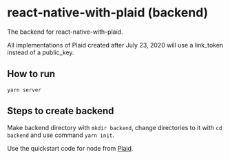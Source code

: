 # react-native-with-plaid (backend)

The backend for react-native-with-plaid. 

All implementations of Plaid created after July 23, 2020 will use a link_token instead of a public_key. 

## How to run

```
yarn server
```

## Steps to create backend

Make backend directory with `mkdir backend`, change directories to it with `cd backend` and use command `yarn init`. 

Use the quickstart code for node from [Plaid](https://github.com/plaid/quickstart/tree/master/node). 
